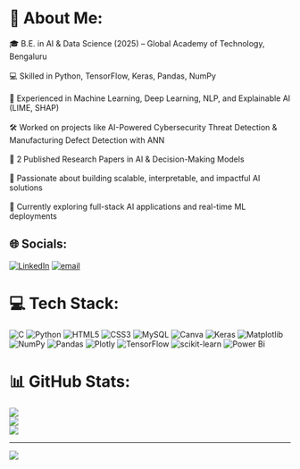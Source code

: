 # 💫 About Me:
🎓 B.E. in AI & Data Science (2025) – Global Academy of Technology, Bengaluru<br><br>💻 Skilled in Python, TensorFlow, Keras, Pandas, NumPy<br><br>🤖 Experienced in Machine Learning, Deep Learning, NLP, and Explainable AI (LIME, SHAP)<br><br>🛠 Worked on projects like AI-Powered Cybersecurity Threat Detection & Manufacturing Defect Detection with ANN<br><br>📄 2 Published Research Papers in AI & Decision-Making Models<br><br>🚀 Passionate about building scalable, interpretable, and impactful AI solutions<br><br>🌱 Currently exploring full-stack AI applications and real-time ML deployments


## 🌐 Socials:
[![LinkedIn](https://img.shields.io/badge/LinkedIn-%230077B5.svg?logo=linkedin&logoColor=white)](https://linkedin.com/in/https://www.linkedin.com/in/prithvi-achar/) [![email](https://img.shields.io/badge/Email-D14836?logo=gmail&logoColor=white)](mailto:prithviachar1ga21ad043@gmail.com) 

# 💻 Tech Stack:
![C](https://img.shields.io/badge/c-%2300599C.svg?style=flat&logo=c&logoColor=white) ![Python](https://img.shields.io/badge/python-3670A0?style=flat&logo=python&logoColor=ffdd54) ![HTML5](https://img.shields.io/badge/html5-%23E34F26.svg?style=flat&logo=html5&logoColor=white) ![CSS3](https://img.shields.io/badge/css3-%231572B6.svg?style=flat&logo=css3&logoColor=white) ![MySQL](https://img.shields.io/badge/mysql-4479A1.svg?style=flat&logo=mysql&logoColor=white) ![Canva](https://img.shields.io/badge/Canva-%2300C4CC.svg?style=flat&logo=Canva&logoColor=white) ![Keras](https://img.shields.io/badge/Keras-%23D00000.svg?style=flat&logo=Keras&logoColor=white) ![Matplotlib](https://img.shields.io/badge/Matplotlib-%23ffffff.svg?style=flat&logo=Matplotlib&logoColor=black) ![NumPy](https://img.shields.io/badge/numpy-%23013243.svg?style=flat&logo=numpy&logoColor=white) ![Pandas](https://img.shields.io/badge/pandas-%23150458.svg?style=flat&logo=pandas&logoColor=white) ![Plotly](https://img.shields.io/badge/Plotly-%233F4F75.svg?style=flat&logo=plotly&logoColor=white) ![TensorFlow](https://img.shields.io/badge/TensorFlow-%23FF6F00.svg?style=flat&logo=TensorFlow&logoColor=white) ![scikit-learn](https://img.shields.io/badge/scikit--learn-%23F7931E.svg?style=flat&logo=scikit-learn&logoColor=white) ![Power Bi](https://img.shields.io/badge/power_bi-F2C811?style=flat&logo=powerbi&logoColor=black)
# 📊 GitHub Stats:
![](https://github-readme-stats.vercel.app/api?username=PrithviAchar21&theme=omni&hide_border=false&include_all_commits=true&count_private=true)<br/>
![](https://nirzak-streak-stats.vercel.app/?user=PrithviAchar21&theme=omni&hide_border=false)<br/>
![](https://github-readme-stats.vercel.app/api/top-langs/?username=PrithviAchar21&theme=omni&hide_border=false&include_all_commits=true&count_private=true&layout=compact)

---
[![](https://visitcount.itsvg.in/api?id=PrithviAchar21&icon=0&color=0)](https://visitcount.itsvg.in)


